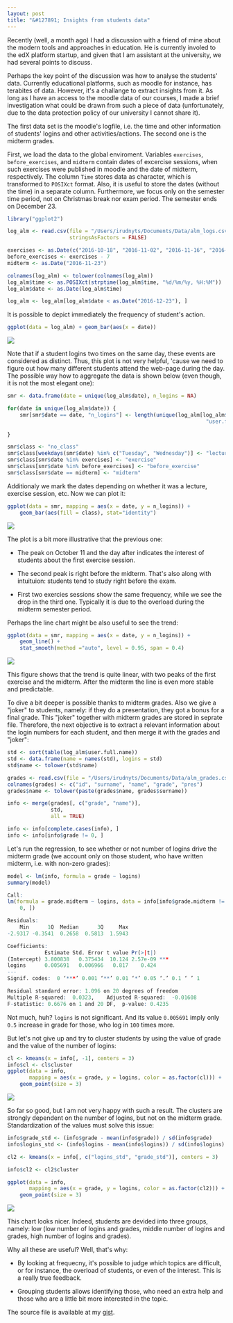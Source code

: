 ```yaml
---
layout: post
title: "&#127891; Insights from students data"
---
```


Recently (well, a month ago) I had a discussion with a friend of mine about the modern tools and approaches in education. He is currently involed to the edX platform startup, and given that I am assistant at the university, we had several points to discuss.

Perhaps the key point of the discussion was how to analyse the students' data. Currently educational platforms, such as moodle for instance, has terabites of data. However, it's a challange to extract insights from it. As long as I have an access to the moodle data of our courses, I made a brief investigation what could be drawn from such a piece of data (unfortunately, due to the data protection policy of our university I cannot share it).

The first data set is the moodle's logfile, i.e. the time and other information of students' logins and other activities/actions. The second one is the midterm grades. 

First, we load the data to the global enviroment. Variables `exercises`, `before_exercises`, and `midterm` contain dates of excercise sessions, when such exercises were published in moodle and the date of midterm, respectively. The column `Time` stores data as character, which is transformed to `POSIXct` format. Also, it is useful to store the dates (without the time) in a separate column. Furthermore, we focus only on the semester time period, not on Christmas break nor exam period. The semester ends on December 23.

```r
library("ggplot2")

log_alm <- read.csv(file = "/Users/irudnyts/Documents/Data/alm_logs.csv",
                    stringsAsFactors = FALSE)

exercises <- as.Date(c("2016-10-18", "2016-11-02", "2016-11-16", "2016-12-07"))
before_exercises <- exercises - 7
midterm <- as.Date("2016-11-23")

colnames(log_alm) <- tolower(colnames(log_alm))
log_alm$time <- as.POSIXct(strptime(log_alm$time, "%d/%m/%y, %H:%M"))
log_alm$date <- as.Date(log_alm$time)

log_alm <- log_alm[log_alm$date < as.Date("2016-12-23"), ]
```

It is possible to depict immediately the frequency of student's action.

```r
ggplot(data = log_alm) + geom_bar(aes(x = date))
```

![](https://irudnyts.github.io/images/posts/2017-05-05-5-minutes-data-science-insights-from-students-data/freq1.png)

Note that if a student logins two times on the same day, these events are considered as distinct. Thus, this plot is not very helpful, 'cause we need to figure out how many different students attend the web-page during the day. The possible way how to aggregate the data is shown below (even though, it is not the most elegant one):

```r
smr <- data.frame(date = unique(log_alm$date), n_logins = NA)

for(date in unique(log_alm$date)) {
    smr[smr$date == date, "n_logins"] <- length(unique(log_alm[log_alm$date == date,
                                                                "user.full.name"]))
    
}

smr$class <- "no_class"
smr$class[weekdays(smr$date) %in% c("Tuesday", "Wednesday")] <- "lecture"
smr$class[smr$date %in% exercises] <- "exercise"
smr$class[smr$date %in% before_exercises] <- "before_exercise"
smr$class[smr$date == midterm] <- "midterm"
```

Additionaly we mark the dates depending on whether it was a lecture, exercise session, etc. Now we can plot it:

```r
ggplot(data = smr, mapping = aes(x = date, y = n_logins)) +
    geom_bar(aes(fill = class), stat="identity")
```

![](https://irudnyts.github.io/images/posts/2017-05-05-5-minutes-data-science-insights-from-students-data/freq2.png)

The plot is a bit more illustrative that the previous one:

* The peak on October 11 and the day after indicates the interest of students about the first exercise session.

* The second peak is right before the midterm. That's also along with intuituion: students tend to study right before the exam.

* First two exercies sessions show the same frequency, while we see the drop in the third one. Typically it is due to the overload during the midterm semester period.


Perhaps the line chart might be also useful to see the trend: 

```r
ggplot(data = smr, mapping = aes(x = date, y = n_logins)) +
    geom_line() +
    stat_smooth(method ="auto", level = 0.95, span = 0.4)
```

![](https://irudnyts.github.io/images/posts/2017-05-05-5-minutes-data-science-insights-from-students-data/line1.png)

This figure shows that the trend is quite linear, with two peaks of the first exercise and the midterm. After the midterm the line is even more stable and predictable.

To dive a bit deeper is possible thanks to midterm grades. Also we give a "joker" to students, namely: if they do a presentation, they got a bonus for a final grade. This "joker" together with midterm grades are stored in seprate file. Therefore, the next objective is to extract a relevant information about the login numbers for each student, and then merge it with the grades and "joker":

```r
std <- sort(table(log_alm$user.full.name))
std <- data.frame(name = names(std), logins = std)
std$name <- tolower(std$name)

grades <- read.csv(file = "/Users/irudnyts/Documents/Data/alm_grades.csv")
colnames(grades) <- c("id", "surname", "name", "grade", "pres")
grades$name <- tolower(paste(grades$name, grades$surname))

info <- merge(grades[, c("grade", "name")],
              std,
              all = TRUE)

info <- info[complete.cases(info), ]
info <- info[info$grade != 0, ]
```

Let's run the regression, to see whether or not number of logins drive the midterm grade (we account only on those student, who have written midterm, i.e. with non-zero grades): 

```r
model <- lm(info, formula = grade ~ logins)
summary(model)
```

```r
Call:
lm(formula = grade.midterm ~ logins, data = info[info$grade.midterm != 
    0, ])

Residuals:
    Min      1Q  Median      3Q     Max 
-2.9317 -0.3541  0.2658  0.5813  1.5943 

Coefficients:
            Estimate Std. Error t value Pr(>|t|)    
(Intercept) 3.800838   0.375434  10.124 2.57e-09 ***
logins      0.005691   0.006966   0.817    0.424    
---
Signif. codes:  0 ‘***’ 0.001 ‘**’ 0.01 ‘*’ 0.05 ‘.’ 0.1 ‘ ’ 1

Residual standard error: 1.096 on 20 degrees of freedom
Multiple R-squared:  0.0323,	Adjusted R-squared:  -0.01608 
F-statistic: 0.6676 on 1 and 20 DF,  p-value: 0.4235
```

Not much, huh? `logins` is not significant. And its value `0.005691` imply only `0.5` increase in grade for those, who log in `100` times more.

But let's not give up and try to cluster students by using the value of grade and the value of the number of logins:

```r
cl <- kmeans(x = info[, -1], centers = 3)
info$cl <- cl$cluster
ggplot(data = info,
       mapping = aes(x = grade, y = logins, color = as.factor(cl))) +
    geom_point(size = 3)
```

![](https://irudnyts.github.io/images/posts/2017-05-05-5-minutes-data-science-insights-from-students-data/cl1.png)

So far so good, but I am not very happy with such a result. The clusters are strongly dependent on the number of logins, but not on the midterm grade. Standardization of the values must solve this issue:

```r
info$grade_std <- (info$grade - mean(info$grade)) / sd(info$grade)
info$logins_std <- (info$logins - mean(info$logins)) / sd(info$logins)

cl2 <- kmeans(x = info[, c("logins_std", "grade_std")], centers = 3)

info$cl2 <- cl2$cluster

ggplot(data = info,
       mapping = aes(x = grade, y = logins, color = as.factor(cl2))) +
    geom_point(size = 3)
```

![](https://irudnyts.github.io/images/posts/2017-05-05-5-minutes-data-science-insights-from-students-data/cl2.png)

This chart looks nicer. Indeed, students are devided into three groups, namely: low (low number of logins and grades, middle number of logins and grades, high number of logins and grades).

Why all these are useful? Well, that's why: 

* By looking at frequecny, it's possible to judge which topics are difficult, or for instance, the overload of students, or even of the interest. This is a really true feedback.

* Grouping students allows identifying those, who need an extra help and those who are a little bit more interested in the topic. 

The source file is available at my [gist](https://gist.github.com/irudnyts/53b25b8405ac3fb2289e20eb15d17860).